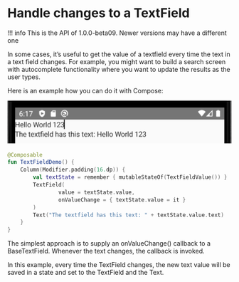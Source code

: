 # Handle changes to a TextField

!!! info
    This is the API of 1.0.0-beta09. Newer versions may have a different one

In some cases, it’s useful to get the value of a textfield every time the text in a text field changes. For example, you might want to build a search screen with autocomplete functionality where you want to update the results as the user types.

Here is an example how you can do it with Compose:



<p align="left">
  <img src ="../../images/TextFieldDemo.png"  />
</p>

```kotlin
@Composable
fun TextFieldDemo() {
    Column(Modifier.padding(16.dp)) {
        val textState = remember { mutableStateOf(TextFieldValue()) }
        TextField(
                value = textState.value,
                onValueChange = { textState.value = it }
        )
        Text("The textfield has this text: " + textState.value.text)
    }
}
```

The simplest approach is to supply an onValueChange() callback to a BaseTextField. Whenever the text changes, the callback is invoked.

In this example, every time the TextField changes, the new text value will be saved in a state and set to the TextField and the Text.
